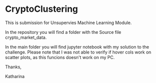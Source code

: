 # CryptoClustering

This is submission for Unsupervies Machine Learning Module.

In the repository you will find a folder with the Source file crypto_market_data.

In the main folder you will find jupyter notebook with my solution to the challenge.
Please note that I was not able to verify if hover cols work on scatter plots, as this funcions doesn't work on my PC.

Thanks,

Katharina
